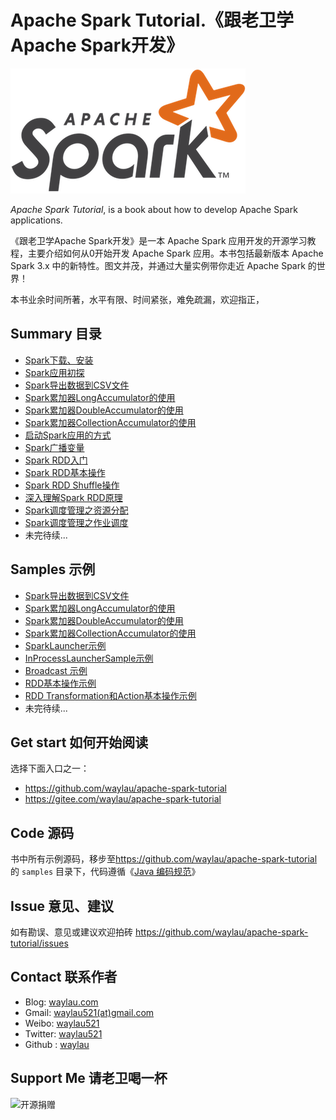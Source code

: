 # Apache Spark Tutorial.《跟老卫学Apache Spark开发》

![](images/spark-logo-trademark.png)

*Apache Spark Tutorial*, is a book about how to develop Apache Spark applications.



《跟老卫学Apache Spark开发》是一本 Apache Spark 应用开发的开源学习教程，主要介绍如何从0开始开发 Apache Spark 应用。本书包括最新版本 Apache Spark 3.x 中的新特性。图文并茂，并通过大量实例带你走近 Apache Spark 的世界！

本书业余时间所著，水平有限、时间紧张，难免疏漏，欢迎指正，

## Summary 目录

* [Spark下载、安装](https://developer.huawei.com/consumer/cn/forum/topic/0202568822299090741?fid=23)
* [Spark应用初探](https://developer.huawei.com/consumer/cn/forum/topic/0201568823403320732?fid=23)
* [Spark导出数据到CSV文件](https://developer.huawei.com/consumer/cn/forum/topic/0202620883150950010?fid=23)
* [Spark累加器LongAccumulator的使用](https://developer.huawei.com/consumer/cn/forum/topic/0202622461925310080?fid=23)
* [Spark累加器DoubleAccumulator的使用](https://developer.huawei.com/consumer/cn/forum/topic/0202622590853530085?fid=23)
* [Spark累加器CollectionAccumulator的使用](https://developer.huawei.com/consumer/cn/forum/topic/0202622591182960086?fid=23)
* [启动Spark应用的方式](https://developer.huawei.com/consumer/cn/forum/topic/0202623507783170122?fid=23)
* [Spark广播变量](https://developer.huawei.com/consumer/cn/forum/topic/0202624224916630149?fid=23)
* [Spark RDD入门](https://developer.huawei.com/consumer/cn/forum/topic/0201624386890690172?fid=23)
* [Spark RDD基本操作](https://developer.huawei.com/consumer/cn/forum/topic/0201627152644060234?fid=23)
* [Spark RDD Shuffle操作](https://developer.huawei.com/consumer/cn/forum/topic/0202627152820110215?fid=23)
* [深入理解Spark RDD原理](https://developer.huawei.com/consumer/cn/forum/topic/0202628556358740265?fid=23)
* [Spark调度管理之资源分配](https://developer.huawei.com/consumer/cn/forum/topic/0202629577348060308?fid=23)
* [Spark调度管理之作业调度](https://developer.huawei.com/consumer/cn/forum/topic/0201629622395410333?fid=23)
* 未完待续...

## Samples 示例


* [Spark导出数据到CSV文件](samples/spark-java-samples/src/main/java/com/waylau/spark/java/samples/sql/WriteCVSExample.java)
* [Spark累加器LongAccumulator的使用](samples/spark-java-samples/src/main/java/com/waylau/spark/java/samples/util/LongAccumulatorSample.java)
* [Spark累加器DoubleAccumulator的使用](samples/spark-java-samples/src/main/java/com/waylau/spark/java/samples/util/DoubleAccumulatorSample.java)
* [Spark累加器CollectionAccumulator的使用](samples/spark-java-samples/src/main/java/com/waylau/spark/java/samples/util/CollectionAccumulatorSample.java)
* [SparkLauncher示例](samples/spark-java-samples/src/main/java/com/waylau/spark/java/samples/launcher/SparkLauncherSample.java)
* [InProcessLauncherSample示例](samples/spark-java-samples/src/main/java/com/waylau/spark/java/samples/launcher/InProcessLauncher.java)
* [Broadcast 示例](samples/spark-java-samples/src/main/java/com/waylau/spark/java/samples/broadcast/BroadcastSample.java)
* [RDD基本操作示例](samples/spark-java-samples/src/main/java/com/waylau/spark/java/samples/rdd/JavaRddBasicSample.java)
* [RDD Transformation和Action基本操作示例](samples/spark-java-samples/src/main/java/com/waylau/spark/java/samples/rdd/JavaRddBasicOperationSample.java)
* 未完待续...





## Get start 如何开始阅读

选择下面入口之一：

* <https://github.com/waylau/apache-spark-tutorial>
* <https://gitee.com/waylau/apache-spark-tutorial>


## Code 源码

书中所有示例源码，移步至<https://github.com/waylau/apache-spark-tutorial>的 `samples` 目录下，代码遵循《[Java 编码规范](<http://waylau.com/java-code-conventions>)》

## Issue 意见、建议

如有勘误、意见或建议欢迎拍砖 <https://github.com/waylau/apache-spark-tutorial/issues>

## Contact 联系作者

* Blog: [waylau.com](http://waylau.com)
* Gmail: [waylau521(at)gmail.com](mailto:waylau521@gmail.com)
* Weibo: [waylau521](http://weibo.com/waylau521)
* Twitter: [waylau521](https://twitter.com/waylau521)
* Github : [waylau](https://github.com/waylau)


## Support Me 请老卫喝一杯

![开源捐赠](https://waylau.com/images/showmethemoney-sm.jpg)
